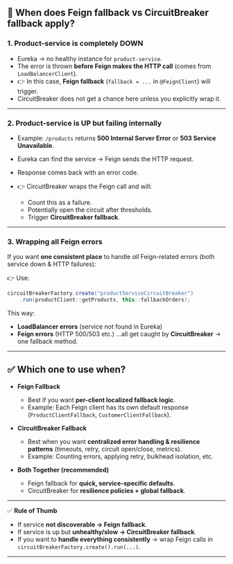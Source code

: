## 🔎 When does **Feign fallback** vs **CircuitBreaker fallback** apply?

### 1. **Product-service is completely DOWN**

* Eureka → no healthy instance for `product-service`.
* The error is thrown **before Feign makes the HTTP call** (comes from `LoadBalancerClient`).
* 👉 In this case, **Feign fallback** (`fallback = ...` in `@FeignClient`) will trigger.
* CircuitBreaker does not get a chance here unless you explicitly wrap it.

---

### 2. **Product-service is UP but failing internally**

* Example: `/products` returns **500 Internal Server Error** or **503 Service Unavailable**.
* Eureka can find the service → Feign sends the HTTP request.
* Response comes back with an error code.
* 👉 CircuitBreaker wraps the Feign call and will:

  * Count this as a failure.
  * Potentially open the circuit after thresholds.
  * Trigger **CircuitBreaker fallback**.

---

### 3. **Wrapping all Feign errors**

If you want **one consistent place** to handle *all* Feign-related errors (both service down & HTTP failures):

👉 Use:

```java
circuitBreakerFactory.create("productServiceCircuitBreaker")
    .run(productClient::getProducts, this::fallbackOrders);
```

This way:

* **LoadBalancer errors** (service not found in Eureka)
* **Feign errors** (HTTP 500/503 etc.)
  …all get caught by **CircuitBreaker** → one fallback method.

---

## ✅ Which one to use when?

* **Feign Fallback**

  * Best if you want **per-client localized fallback logic**.
  * Example: Each Feign client has its own default response (`ProductClientFallback`, `CustomerClientFallback`).

* **CircuitBreaker Fallback**

  * Best when you want **centralized error handling & resilience patterns** (timeouts, retry, circuit open/close, metrics).
  * Example: Counting errors, applying retry, bulkhead isolation, etc.

* **Both Together (recommended)**

  * Feign fallback for **quick, service-specific defaults**.
  * CircuitBreaker for **resilience policies + global fallback**.

---

✅ **Rule of Thumb**

* If service **not discoverable → Feign fallback**.
* If service is up but **unhealthy/slow → CircuitBreaker fallback**.
* If you want to **handle everything consistently** → wrap Feign calls in `circuitBreakerFactory.create().run(...)`.

---


